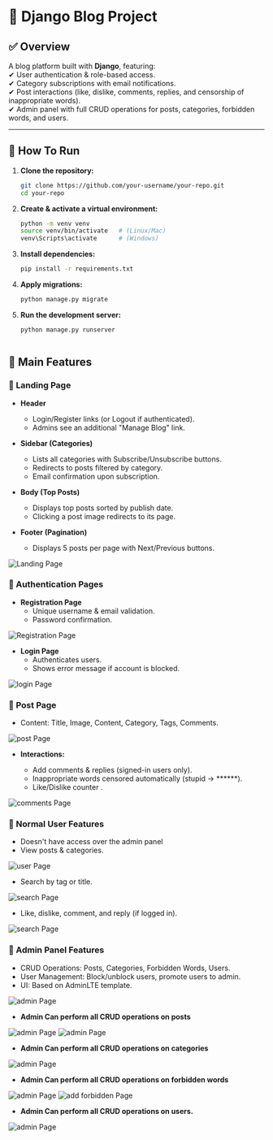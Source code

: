 # 📌 Django Blog Project

## ✅ Overview
A blog platform built with **Django**, featuring:  
✔ User authentication & role-based access.  
✔ Category subscriptions with email notifications.  
✔ Post interactions (like, dislike, comments, replies, and censorship of inappropriate words).  
✔ Admin panel with full CRUD operations for posts, categories, forbidden words, and users.

---

## 🔹 How To Run

1. **Clone the repository:**
   ```bash
   git clone https://github.com/your-username/your-repo.git
   cd your-repo
2. **Create & activate a virtual environment:**
   ```bash
   python -m venv venv
   source venv/bin/activate   # (Linux/Mac)
   venv\Scripts\activate      # (Windows)

3. **Install dependencies:**
   ```bash
   pip install -r requirements.txt

4. **Apply migrations:**
   ```bash
   python manage.py migrate

5. **Run the development server:**
   ```bash
   python manage.py runserver



## 🚀 Main Features

### 🔹 Landing Page

 - **Header**
     - Login/Register links (or Logout if authenticated).
     - Admins see an additional "Manage Blog" link.


 - **Sidebar (Categories)**
     - Lists all categories with Subscribe/Unsubscribe buttons.
     - Redirects to posts filtered by category.
     - Email confirmation upon subscription.


 - **Body (Top Posts)**
     - Displays top posts sorted by publish date.
     - Clicking a post image redirects to its page.


 - **Footer (Pagination)**
     - Displays 5 posts per page with Next/Previous buttons.

![Landing Page](Blog_Screenshots/home.jpeg)



### 🔹 Authentication Pages

- **Registration Page**
  - Unique username & email validation.
  - Password confirmation.

![Registration Page](Blog_Screenshots/register.png)


- **Login Page**
  - Authenticates users.
  - Shows error message if account is blocked.

![login Page](Blog_Screenshots/login.png)



### 🔹 Post Page


 - Content: Title, Image, Content, Category, Tags, Comments.

   
![post Page](Blog_Screenshots/post.png)


- **Interactions:**

     - Add comments & replies (signed-in users only).
     - Inappropriate words censored automatically (stupid → ******).
     - Like/Dislike counter .

![comments Page](Blog_Screenshots/comments.png)




### 🔹 Normal User Features

  - Doesn't have access over the admin panel
  - View posts & categories.

![user Page](Blog_Screenshots/normal_user.png)


 - Search by tag or title.

![search Page](Blog_Screenshots/search.png)


 - Like, dislike, comment, and reply (if logged in).

![search Page](Blog_Screenshots/logout_comment.png)
    


### 🔹 Admin Panel Features

  - CRUD Operations: Posts, Categories, Forbidden Words, Users.
  - User Management: Block/unblock users, promote users to admin.
  - UI: Based on AdminLTE template.

![admin Page](Blog_Screenshots/admin_panel.png)


 - **Admin Can perform all CRUD operations on posts**
   
  ![admin Page](Blog_Screenshots/crud_users.png)
  ![admin Page](Blog_Screenshots/create_post.jpeg)
 -  **Admin Can perform all CRUD operations on categories**
   
  ![admin Page](Blog_Screenshots/crud_categories.png)
 -  **Admin Can perform all CRUD operations on forbidden words**
   
   ![admin Page](Blog_Screenshots/forbidden_list.jpeg)
   ![add forbidden Page](Blog_Screenshots/add_forbidden.png)
 -  **Admin Can perform all CRUD operations on users.**
   
   ![admin Page](Blog_Screenshots/crud_users.png)
 

